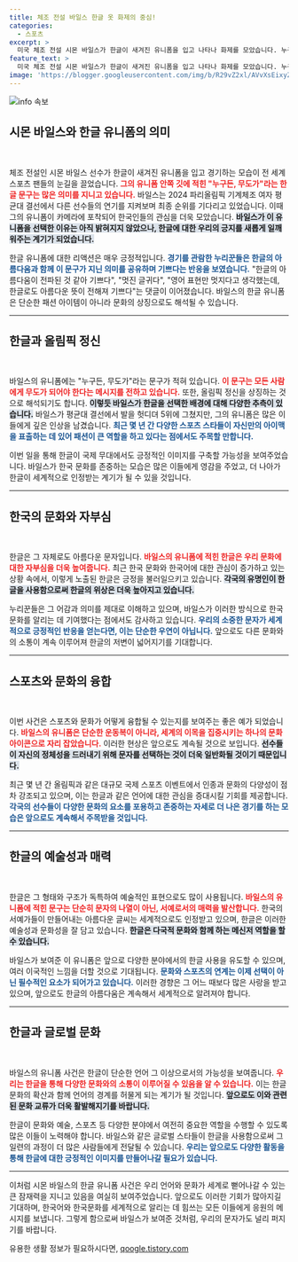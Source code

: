 ```yaml
---
title: 체조 전설 바일스 한글 옷 화제의 중심!
categories:
  - 스포츠
excerpt: >
  미국 체조 전설 시몬 바일스가 한글이 새겨진 유니폼을 입고 나타나 화제를 모았습니다. 누구든, 무도가라는 문구에 한국 팬들은 감탄하며 한글의 아름다움을 재발견했습니다. 바일스의 선택에 숨겨진 의미는 무엇일까요?
feature_text: >
  미국 체조 전설 시몬 바일스가 한글이 새겨진 유니폼을 입고 나타나 화제를 모았습니다. 누구든, 무도가라는 문구에 한국 팬들은 감탄하며 한글의 아름다움을 재발견했습니다. 바일스의 선택에 숨겨진 의미는 무엇일까요?
image: 'https://blogger.googleusercontent.com/img/b/R29vZ2xl/AVvXsEixyZcFfHzMRdzZMjFBmAUKJYCLCGyLL1o632UiGVXcaFdKo_bkvkuCioo0uUKlGfBVcT3P84aROyZIXSBEx3Aw5nCQ3pTgDom1WDC4m8eifvWiAmWEEVb4x6G_l8C0QH225ldMjyaFvpxGEBGNO37VmDTDMHGhJPq73UglMfDca1-0aw/s1600/blogspot.png'
---
```


<p><img src="https://blogger.googleusercontent.com/img/b/R29vZ2xl/AVvXsEixyZcFfHzMRdzZMjFBmAUKJYCLCGyLL1o632UiGVXcaFdKo_bkvkuCioo0uUKlGfBVcT3P84aROyZIXSBEx3Aw5nCQ3pTgDom1WDC4m8eifvWiAmWEEVb4x6G_l8C0QH225ldMjyaFvpxGEBGNO37VmDTDMHGhJPq73UglMfDca1-0aw/s1600/blogspot.png" alt="info 속보" /></p>

<h2 data-ke-size="size26">시몬 바일스와 한글 유니폼의 의미</h2>

<p data-ke-size="size16">&nbsp;</p>

<p>체조 전설인 시몬 바일스 선수가 한글이 새겨진 유니폼을 입고 경기하는 모습이 전 세계 스포츠 팬들의 눈길을 끌었습니다. <b><span style="color: #ee2323;">그의 유니폼 안쪽 깃에 적힌 "누구든, 무도가"라는 한글 문구는 많은 의미를 지니고 있습니다.</span></b> 바일스는 2024 파리올림픽 기계체조 여자 평균대 결선에서 다른 선수들의 연기를 지켜보며 최종 순위를 기다리고 있었습니다. 이때 그의 유니폼이 카메라에 포착되어 한국인들의 관심을 더욱 모았습니다. <b><span style="background-color: #21538527;">바일스가 이 유니폼을 선택한 이유는 아직 밝혀지지 않았으나, 한글에 대한 우리의 긍지를 새롭게 일깨워주는 계기가 되었습니다.</span></b></p>

<p>한글 유니폼에 대한 리액션은 매우 긍정적입니다. <b><span style="color: #1a5490;">경기를 관람한 누리꾼들은 한글의 아름다움과 함께 이 문구가 지닌 의미를 공유하며 기쁘다는 반응을 보였습니다.</span></b> "한글의 아름다움이 전파된 것 같아 기쁘다", "멋진 글귀다", "영어 표현만 멋지다고 생각했는데, 한글로도 아름다운 뜻이 전해져 기쁘다"는 댓글이 이어졌습니다. 바일스의 한글 유니폼은 단순한 패션 아이템이 아니라 문화의 상징으로도 해석될 수 있습니다.</p>

<hr>

<h2 data-ke-size="size26">한글과 올림픽 정신</h2>

<p data-ke-size="size16">&nbsp;</p>

<p>바일스의 유니폼에는 "누구든, 무도가"라는 문구가 적혀 있습니다. <b><span style="color: #ee2323;">이 문구는 모든 사람에게 무도가 되어야 한다는 메시지를 전하고 있습니다.</span></b> 또한, 올림픽 정신을 상징하는 것으로 해석되기도 합니다. <b><span style="background-color: #21538527;">이렇듯 바일스가 한글을 선택한 배경에 대해 다양한 추측이 있습니다.</span></b> 바일스가 평균대 결선에서 발을 헛디뎌 5위에 그쳤지만, 그의 유니폼은 많은 이들에게 깊은 인상을 남겼습니다. <b><span style="color: #1a5490;">최근 몇 년 간 다양한 스포츠 스타들이 자신만의 아이맥을 표출하는 데 있어 패션이 큰 역할을 하고 있다는 점에서도 주목할 만합니다.</span></b></p>

<p>이번 일을 통해 한글이 국제 무대에서도 긍정적인 이미지를 구축할 가능성을 보여주었습니다. 바일스가 한국 문화를 존중하는 모습은 많은 이들에게 영감을 주었고, 더 나아가 한글이 세계적으로 인정받는 계기가 될 수 있을 것입니다.</p>

<hr>

<h2 data-ke-size="size26">한국의 문화와 자부심</h2>

<p data-ke-size="size16">&nbsp;</p>

<p>한글은 그 자체로도 아름다운 문자입니다. <b><span style="color: #ee2323;">바일스의 유니폼에 적힌 한글은 우리 문화에 대한 자부심을 더욱 높여줍니다.</span></b> 최근 한국 문화와 한국어에 대한 관심이 증가하고 있는 상황 속에서, 이렇게 노출된 한글은 긍정을 불러일으키고 있습니다. <b><span style="background-color: #21538527;">각국의 유명인이 한글을 사용함으로써 한글의 위상은 더욱 높아지고 있습니다.</span></b></p>

<p>누리꾼들은 그 어감과 의미를 제대로 이해하고 있으며, 바일스가 이러한 방식으로 한국 문화를 알리는 데 기여했다는 점에서도 감사하고 있습니다. <b><span style="color: #1a5490;">우리의 소중한 문자가 세계적으로 긍정적인 반응을 얻는다면, 이는 단순한 우연이 아닙니다.</span></b> 앞으로도 다른 문화와의 소통이 계속 이루어져 한글의 저변이 넓어지기를 기대합니다.</p>

<hr>

<h2 data-ke-size="size26">스포츠와 문화의 융합</h2>

<p data-ke-size="size16">&nbsp;</p>

<p>이번 사건은 스포츠와 문화가 어떻게 융합될 수 있는지를 보여주는 좋은 예가 되었습니다. <b><span style="color: #ee2323;">바일스의 유니폼은 단순한 운동복이 아니라, 세계의 이목을 집중시키는 하나의 문화 아이콘으로 자리 잡았습니다.</span></b> 이러한 현상은 앞으로도 계속될 것으로 보입니다. <b><span style="background-color: #21538527;">선수들이 자신의 정체성을 드러내기 위해 문자를 선택하는 것이 더욱 일반화될 것이기 때문입니다.</span></b></p>

<p>최근 몇 년 간 올림픽과 같은 대규모 국제 스포츠 이벤트에서 인종과 문화의 다양성이 점차 강조되고 있으며, 이는 한글과 같은 언어에 대한 관심을 증대시킬 기회를 제공합니다. <b><span style="color: #1a5490;">각국의 선수들이 다양한 문화의 요소를 포용하고 존중하는 자세로 더 나은 경기를 하는 모습은 앞으로도 계속해서 주목받을 것입니다.</span></b></p>

<hr>

<h2 data-ke-size="size26">한글의 예술성과 매력</h2>

<p data-ke-size="size16">&nbsp;</p>

<p>한글은 그 형태와 구조가 독특하여 예술적인 표현으로도 많이 사용됩니다. <b><span style="color: #ee2323;">바일스의 유니폼에 적힌 문구는 단순히 문자의 나열이 아닌, 서예로서의 매력을 발산합니다.</span></b> 한국의 서예가들이 만들어내는 아름다운 글씨는 세계적으로도 인정받고 있으며, 한글은 이러한 예술성과 문화성을 잘 담고 있습니다. <b><span style="background-color: #21538527;">한글은 다국적 문화와 함께 하는 메신저 역할을 할 수 있습니다.</span></b></p>

<p>바일스가 보여준 이 유니폼은 앞으로 다양한 분야에서의 한글 사용을 유도할 수 있으며, 여러 이국적인 느낌을 더할 것으로 기대됩니다. <b><span style="color: #1a5490;">문화와 스포츠의 연계는 이제 선택이 아닌 필수적인 요소가 되어가고 있습니다.</span></b> 이러한 경향은 그 어느 때보다 많은 사랑을 받고 있으며, 앞으로도 한글의 아름다움은 계속해서 세계적으로 알려져야 합니다.</p>

<hr>

<h2 data-ke-size="size26">한글과 글로벌 문화</h2>

<p data-ke-size="size16">&nbsp;</p>

<p>바일스의 유니폼 사건은 한글이 단순한 언어 그 이상으로서의 가능성을 보여줍니다. <b><span style="color: #ee2323;">우리는 한글을 통해 다양한 문화와의 소통이 이루어질 수 있음을 알 수 있습니다.</span></b> 이는 한글 문화의 확산과 함께 언어의 경계를 허물게 되는 계기가 될 것입니다. <b><span style="background-color: #21538527;">앞으로도 이와 관련된 문화 교류가 더욱 활발해지기를 바랍니다.</span></b></p>

<p>한글이 문화와 예술, 스포츠 등 다양한 분야에서 여전히 중요한 역할을 수행할 수 있도록 많은 이들이 노력해야 합니다. 바일스와 같은 글로벌 스타들이 한글을 사용함으로써 그 일련의 과정이 더 많은 사람들에게 전달될 수 있습니다. <b><span style="color: #1a5490;">우리는 앞으로도 다양한 활동을 통해 한글에 대한 긍정적인 이미지를 만들어나갈 필요가 있습니다.</span></b></p>

<hr>

<p data-ke-size="size16">이처럼 시몬 바일스의 한글 유니폼 사건은 우리 언어와 문화가 세계로 뻗어나갈 수 있는 큰 잠재력을 지니고 있음을 여실히 보여주었습니다. 앞으로도 이러한 기회가 많아지길 기대하며, 한국어와 한국문화를 세계적으로 알리는 데 힘쓰는 모든 이들에게 응원의 메시지를 보냅니다. 그렇게 함으로써 바일스가 보여준 것처럼, 우리의 문자가도 널리 퍼지기를 바랍니다.</p>
유용한 생활 정보가 필요하시다면, <a href="https://qoogle.tistory.com" rel="dofollow">qoogle.tistory.com</a>



